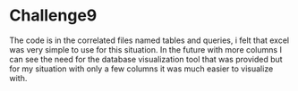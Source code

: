# Challenge9

The code is in the correlated files named tables and queries, i felt that excel was very simple to use for this situation.
In the future with more columns I can see the need for the database visualization tool that was provided but
for my situation with only a few columns it was much easier to visualize with.
